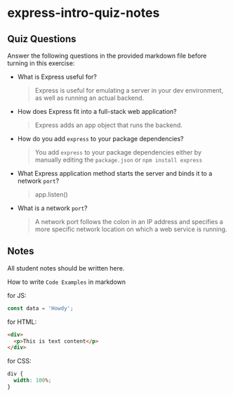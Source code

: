 # express-intro-quiz-notes

## Quiz Questions

Answer the following questions in the provided markdown file before turning in this exercise:

- What is Express useful for?

  > Express is useful for emulating a server in your dev environment, as well as running an actual backend.

- How does Express fit into a full-stack web application?

  > Express adds an app object that runs the backend.

- How do you add `express` to your package dependencies?

  > You add `express` to your package dependencies either by manually editing the `package.json` or `npm install express`

- What Express application method starts the server and binds it to a network `port`?

  > app.listen()

- What is a network `port`?

  > A network port follows the colon in an IP address and specifies a more specific network location on which a web service is running.

## Notes

All student notes should be written here.

How to write `Code Examples` in markdown

for JS:

```javascript
const data = 'Howdy';
```

for HTML:

```html
<div>
  <p>This is text content</p>
</div>
```

for CSS:

```css
div {
  width: 100%;
}
```
